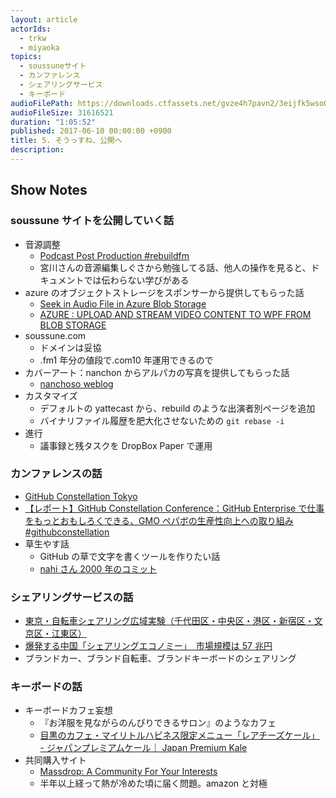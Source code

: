 ```yaml
---
layout: article
actorIds:
  - trkw
  - miyaoka
topics:
  - soussuneサイト
  - カンファレンス
  - シェアリングサービス
  - キーボード
audioFilePath: https://downloads.ctfassets.net/gvze4h7pavn2/3eijfk5wsoQQsAceCGWmqq/bcb81a87fa58a3bacbfdb387fc4c1bca/5.mp3
audioFileSize: 31616521
duration: "1:05:52"
published: 2017-06-10 00:00:00 +0900
title: 5. そうっすね、公開へ
description:
---
```


## Show Notes

### soussune サイトを公開していく話

* 音源調整
  * [Podcast Post Production #rebuildfm](https://www.youtube.com/watch?v=b5x54V33ISw)
  * 宮川さんの音源編集しぐさから勉強してる話、他人の操作を見ると、ドキュメントでは伝わらない学びがある
* azure のオブジェクトストレージをスポンサーから提供してもらった話
  * [Seek in Audio File in Azure Blob Storage](https://stackoverflow.com/questions/26048567/seek-in-audio-file-in-azure-blob-storage)
  * [AZURE : UPLOAD AND STREAM VIDEO CONTENT TO WPF FROM BLOB STORAGE](https://sachabarbs.wordpress.com/2015/06/12/azure-upload-and-stream-video-content-to-wpf-from-blob-storage/)
* soussune.com
  * ドメインは妥協
  * .fm1 年分の値段で.com10 年運用できるので
* カバーアート：nanchon からアルパカの写真を提供してもらった話
  * [nanchoso weblog](https://medium.com/nanchoso-weblog)
* カスタマイズ
  * デフォルトの yattecast から、rebuild のような出演者別ページを追加
  * バイナリファイル履歴を肥大化させないための `git rebase -i`
* 進行
  * 議事録と残タスクを DropBox Paper で運用

### カンファレンスの話

* [GitHub Constellation Tokyo](https://githubuniverse.com/constellation/)
* [【レポート】GitHub Constellation Conference：GitHub Enterprise で仕事をもっとおもしろくできる、GMO ペパボの生産性向上への取り組み #githubconstellation](http://dev.classmethod.jp/tool/github/github-constellation-conf-pepabo/)
* 草生やす話
  * GitHub の草で文字を書くツールを作りたい話
  * [nahi さん 2000 年のコミット](https://github.com/nahi/soap4r/commits?author=nahi&since=2000-10-31T15:00:00Z&until=2000-11-30T15:00:00Z)

### シェアリングサービスの話

* [東京・自転車シェアリング広域実験（千代田区・中央区・港区・新宿区・文京区・江東区）](http://docomo-cycle.jp/tokyo-project/)
* [爆発する中国「シェアリングエコノミー」　市場規模は 57 兆円](https://forbesjapan.com/articles/detail/16460/1/1/1)
* ブランドカー、ブランド自転車、ブランドキーボードのシェアリング

### キーボードの話

* キーボードカフェ妄想
  * 『お洋服を見ながらのんびりできるサロン』のようなカフェ
  * [目黒のカフェ・マイリトルハピネス限定メニュー「レアチーズケール」 - ジャパンプレミアムケール｜ Japan Premium Kale](https://premiumkale.jp/250/)
* 共同購入サイト
  * [Massdrop: A Community For Your Interests](https://www.massdrop.com/)
  * 半年以上経って熱が冷めた頃に届く問題。amazon と対極

